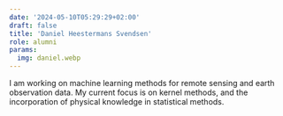 ```yaml
---
date: '2024-05-10T05:29:29+02:00'
draft: false
title: 'Daniel Heestermans Svendsen'
role: alumni
params:
  img: daniel.webp
---
```


I am working on machine learning methods for remote sensing and earth observation data. My current focus is on kernel methods, and the incorporation of physical knowledge in statistical methods.
